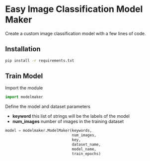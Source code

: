 # Easy Image Classification Model Maker
Create a custom image classification model with a few lines of code.

## Installation
```bash
pip install -r requirements.txt
```

## Train Model
Import the module
```python
import modelmaker
```
Define the model and dataset parameters
- **keyword** this list of strings will be the labels of the model
- **num_images** number of images in the training dataset
```python
model = modelmaker.ModelMaker(keywords,
                              num_images,
                              key,
                              dataset_name,
                              model_name,
                              train_epochs)
```

